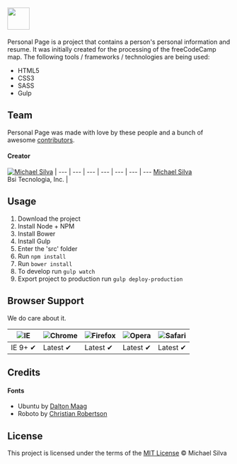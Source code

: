# <a href='http://michaelsilva.io'><img src='https://dl.dropboxusercontent.com/s/2042wlthpkfzjcv/banner-github-personal-page.png' height='50'></a>

Personal Page is a project that contains a person's personal information and resume. It was initially created for the processing of the freeCodeCamp map. The following tools / frameworks / technologies are being used:

* HTML5
* CSS3
* SASS
* Gulp

## Team

Personal Page was made with love by these people and a bunch of awesome [contributors](https://github.com/MichaelRSilva/PersonalPage).

#### Creator

[![Michael Silva](https://s.gravatar.com/avatar/16866cdbf3edcc2b619db8c3939d35d7?s=70)](https://github.com/MichaelRSilva) |
--- | --- | --- | --- | --- | --- | ---
[Michael Silva](https://github.com/MichaelRSilva)<br>Bsi Tecnologia, Inc. |

## Usage

1. Download the project
2. Install Node + NPM
3. Install Bower
4. Install Gulp
5. Enter the 'src' folder
6. Run `npm install`
7. Run `bower install`
8. To develop run `gulp watch`
9. Export project to production run `gulp deploy-production`

## Browser Support

We do care about it.

![IE](https://cloud.githubusercontent.com/assets/398893/3528325/20373e76-078e-11e4-8e3a-1cb86cf506f0.png) | ![Chrome](https://cloud.githubusercontent.com/assets/398893/3528328/23bc7bc4-078e-11e4-8752-ba2809bf5cce.png) | ![Firefox](https://cloud.githubusercontent.com/assets/398893/3528329/26283ab0-078e-11e4-84d4-db2cf1009953.png) | ![Opera](https://cloud.githubusercontent.com/assets/398893/3528330/27ec9fa8-078e-11e4-95cb-709fd11dac16.png) | ![Safari](https://cloud.githubusercontent.com/assets/398893/3528331/29df8618-078e-11e4-8e3e-ed8ac738693f.png)
--- | --- | --- | --- | --- |
IE 9+ ✔ | Latest ✔ | Latest ✔ | Latest ✔ | Latest ✔ |

## Credits

#### Fonts

* Ubuntu by [Dalton Maag](https://fonts.google.com/specimen/Ubuntu)
* Roboto by [Christian Robertson](https://fonts.google.com/specimen/Roboto)


## License

This project is licensed under the terms of the [MIT License](https://github.com/MichaelRSilva/PersonalPage/blob/master/LICENSE) © Michael Silva
